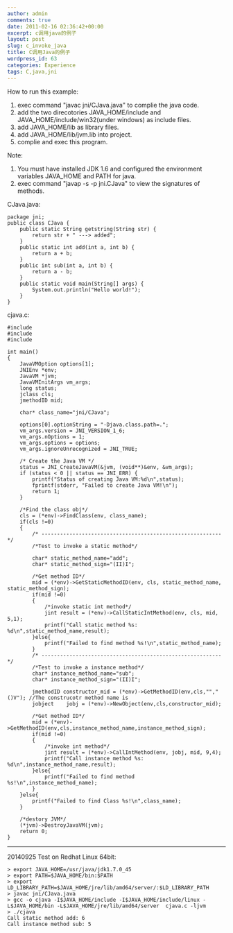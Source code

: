 ```yaml
---
author: admin
comments: true
date: 2011-02-16 02:36:42+00:00
excerpt: c调用java的例子
layout: post
slug: c_invoke_java
title: C调用Java的例子
wordpress_id: 63
categories: Experience
tags: C,java,jni
---
```


How to run this example:
1. exec command "javac jni/CJava.java" to complie the java code.
2. add the two direcotories JAVA_HOME/include and JAVA_HOME/include/win32(under windows) as include files.
3. add JAVA_HOME/lib as library files.
4. add JAVA_HOME/lib/jvm.lib into project.
5. complie and exec this program.

Note:
1. You must have installed JDK 1.6 and configured the environment variables JAVA_HOME and PATH for java.
2. exec command "javap -s -p jni.CJava" to view the signatures of methods.


CJava.java:

    package jni;
    public class CJava {
    	public static String getstring(String str) {
    		return str + " ---> added";
    	}
    	public static int add(int a, int b) {
    		return a + b;
    	}
    	public int sub(int a, int b) {
    		return a - b;
    	}
    	public static void main(String[] args) {
    		System.out.println("Hello world!");
    	}
    }



cjava.c:

    #include 
    #include 
    #include 
    
    int main()
    {
    	JavaVMOption options[1];
    	JNIEnv *env;
    	JavaVM *jvm;
    	JavaVMInitArgs vm_args;
    	long status;
    	jclass cls;
    	jmethodID mid;
    
    	char* class_name="jni/CJava";
    
    	options[0].optionString = "-Djava.class.path=.";
    	vm_args.version = JNI_VERSION_1_6;
    	vm_args.nOptions = 1;
    	vm_args.options = options;
    	vm_args.ignoreUnrecognized = JNI_TRUE;
    
    	/* Create the Java VM */
    	status = JNI_CreateJavaVM(&jvm, (void**)&env, &vm_args);
    	if (status < 0 || status == JNI_ERR) {
    		printf("Status of creating Java VM:%d\n",status);
    		fprintf(stderr, "Failed to create Java VM!\n");
    		return 1;
    	}
    
    	/*Find the class obj*/
    	cls = (*env)->FindClass(env, class_name);
    	if(cls !=0)
    	{
    		/* ---------------------------------------------------------- */
    		/*Test to invoke a static method*/
    
    		char* static_method_name="add";
    		char* static_method_sign="(II)I";
    
    		/*Get method ID*/
    		mid = (*env)->GetStaticMethodID(env, cls, static_method_name, static_method_sign);
    		if(mid !=0)
    		{
    			/*invoke static int method*/
    			jint result = (*env)->CallStaticIntMethod(env, cls, mid, 5,1);
    			printf("Call static method %s: %d\n",static_method_name,result);
    		}else{
    			printf("Failed to find method %s!\n",static_method_name);
    		}
    		/* ---------------------------------------------------------- */
    		/*Test to invoke a instance method*/
    		char* instance_method_name="sub";
    		char* instance_method_sign="(II)I";
    
    		jmethodID constructor_mid = (*env)->GetMethodID(env,cls,"","()V"); //The construcotr method name is 
    		jobject    jobj = (*env)->NewObject(env,cls,constructor_mid);
    
    		/*Get method ID*/
    		mid = (*env)->GetMethodID(env,cls,instance_method_name,instance_method_sign);
    		if(mid !=0)
    		{
    			/*invoke int method*/
    			jint result = (*env)->CallIntMethod(env, jobj, mid, 9,4);
    			printf("Call instance method %s: %d\n",instance_method_name,result);
    		}else{
    			printf("Failed to find method %s!\n",instance_method_name);
    		}
    	}else{
    		printf("Failed to find Class %s!\n",class_name);
    	}
    
    	/*destory JVM*/
    	(*jvm)->DestroyJavaVM(jvm);
    	return 0;
    }
    

-------------------------------

20140925 Test on Redhat Linux 64bit:

    > export JAVA_HOME=/usr/java/jdk1.7.0_45
    > export PATH=$JAVA_HOME/bin:$PATH
    > export LD_LIBRARY_PATH=$JAVA_HOME/jre/lib/amd64/server/:$LD_LIBRARY_PATH
    > javac jni/CJava.java
    > gcc -o cjava -I$JAVA_HOME/include -I$JAVA_HOME/include/linux -L$JAVA_HOME/bin -L$JAVA_HOME/jre/lib/amd64/server  cjava.c -ljvm
    > ./cjava 
    Call static method add: 6
    Call instance method sub: 5


